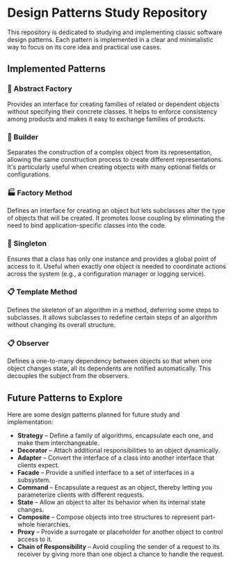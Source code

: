 # Design Patterns Study Repository

This repository is dedicated to studying and implementing classic software design patterns. Each pattern is implemented in a clear and minimalistic way to focus on its core idea and practical use cases.

## Implemented Patterns

### 🔷 Abstract Factory
Provides an interface for creating families of related or dependent objects without specifying their concrete classes. It helps to enforce consistency among products and makes it easy to exchange families of products.

### 🔨 Builder
Separates the construction of a complex object from its representation, allowing the same construction process to create different representations. It's particularly useful when creating objects with many optional fields or configurations.

### 🏭 Factory Method
Defines an interface for creating an object but lets subclasses alter the type of objects that will be created. It promotes loose coupling by eliminating the need to bind application-specific classes into the code.

### 🧍 Singleton
Ensures that a class has only one instance and provides a global point of access to it. Useful when exactly one object is needed to coordinate actions across the system (e.g., a configuration manager or logging service).

### 📋 Template Method
Defines the skeleton of an algorithm in a method, deferring some steps to subclasses. It allows subclasses to redefine certain steps of an algorithm without changing its overall structure.

### 📋 Observer
Defines a one-to-many dependency between objects so that when one object changes state, all its dependents are notified automatically. This decouples the subject from the observers.

## Future Patterns to Explore

Here are some design patterns planned for future study and implementation:

- **Strategy** – Define a family of algorithms, encapsulate each one, and make them interchangeable.
- **Decorator** – Attach additional responsibilities to an object dynamically.
- **Adapter** – Convert the interface of a class into another interface that clients expect.
- **Facade** – Provide a unified interface to a set of interfaces in a subsystem.
- **Command** – Encapsulate a request as an object, thereby letting you parameterize clients with different requests.
- **State** – Allow an object to alter its behavior when its internal state changes.
- **Composite** – Compose objects into tree structures to represent part-whole hierarchies.
- **Proxy** – Provide a surrogate or placeholder for another object to control access to it.
- **Chain of Responsibility** – Avoid coupling the sender of a request to its receiver by giving more than one object a chance to handle the request.
